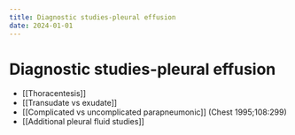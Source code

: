 ```yaml
---
title: Diagnostic studies-pleural effusion
date: 2024-01-01
---
```

# Diagnostic studies-pleural effusion

* [[Thoracentesis]]
* [[Transudate vs exudate]]
* [[Complicated vs uncomplicated parapneumonic]] (Chest 1995;108:299)
* [[Additional pleural fluid studies]] 
